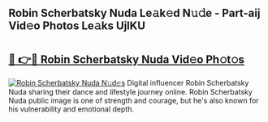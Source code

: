 ## Robin Scherbatsky Nuda Le𝚊k𝚎d N𝚞𝚍e - Part-aij Vid𝚎o Photos Le𝚊ks UjlKU

# <h2><a href="http://fbbaty.evod.top/?m=Robin+Scherbatsky+Nuda">🔗 👉🔴 Robin Scherbatsky Nuda Vid𝚎o Ph𝚘t𝚘s</a></h2>

[![Robin Scherbatsky Nuda N𝚞d𝚎s](https://i.imgur.com/8V9OHl7.gif)](http://fbbaty.evod.top/?m=Robin+Scherbatsky+Nuda)
Digital influencer Robin Scherbatsky Nuda sharing their dance and lifestyle journey online. Robin Scherbatsky Nuda public image is one of strength and courage, but he's also known for his vulnerability and emotional depth. 
